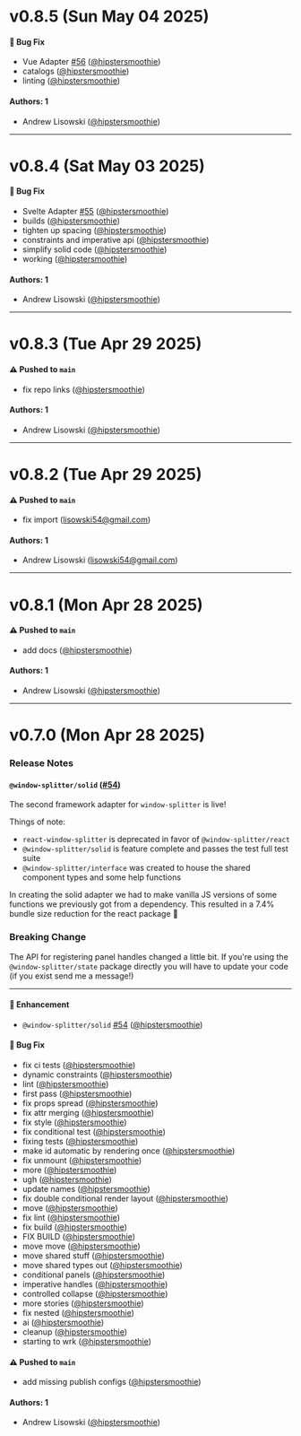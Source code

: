 # v0.8.5 (Sun May 04 2025)

#### 🐛 Bug Fix

- Vue Adapter [#56](https://github.com/hipstersmoothie/window-splitter/pull/56) ([@hipstersmoothie](https://github.com/hipstersmoothie))
- catalogs ([@hipstersmoothie](https://github.com/hipstersmoothie))
- linting ([@hipstersmoothie](https://github.com/hipstersmoothie))

#### Authors: 1

- Andrew Lisowski ([@hipstersmoothie](https://github.com/hipstersmoothie))

---

# v0.8.4 (Sat May 03 2025)

#### 🐛 Bug Fix

- Svelte Adapter [#55](https://github.com/hipstersmoothie/window-splitter/pull/55) ([@hipstersmoothie](https://github.com/hipstersmoothie))
- builds ([@hipstersmoothie](https://github.com/hipstersmoothie))
- tighten up spacing ([@hipstersmoothie](https://github.com/hipstersmoothie))
- constraints and imperative api ([@hipstersmoothie](https://github.com/hipstersmoothie))
- simplify solid code ([@hipstersmoothie](https://github.com/hipstersmoothie))
- working ([@hipstersmoothie](https://github.com/hipstersmoothie))

#### Authors: 1

- Andrew Lisowski ([@hipstersmoothie](https://github.com/hipstersmoothie))

---

# v0.8.3 (Tue Apr 29 2025)

#### ⚠️ Pushed to `main`

- fix repo links ([@hipstersmoothie](https://github.com/hipstersmoothie))

#### Authors: 1

- Andrew Lisowski ([@hipstersmoothie](https://github.com/hipstersmoothie))

---

# v0.8.2 (Tue Apr 29 2025)

#### ⚠️ Pushed to `main`

- fix import (lisowski54@gmail.com)

#### Authors: 1

- Andrew Lisowski (lisowski54@gmail.com)

---

# v0.8.1 (Mon Apr 28 2025)

#### ⚠️ Pushed to `main`

- add docs ([@hipstersmoothie](https://github.com/hipstersmoothie))

#### Authors: 1

- Andrew Lisowski ([@hipstersmoothie](https://github.com/hipstersmoothie))

---

# v0.7.0 (Mon Apr 28 2025)

### Release Notes

#### `@window-splitter/solid` ([#54](https://github.com/hipstersmoothie/window-splitter/pull/54))

The second framework adapter for `window-splitter` is live!

Things of note:

- `react-window-splitter` is deprecated in favor of `@window-splitter/react`
- `@window-splitter/solid` is feature complete and passes the test full test suite
- `@window-splitter/interface` was created to house the shared component types and some help functions

In creating the solid adapter we had to make vanilla JS versions of some functions we previously got from a dependency. This resulted in a 7.4% bundle size reduction for the react package 🎉 

### Breaking Change

The API for registering panel handles changed a little bit. If you're using the `@window-splitter/state` package directly you will have to update your code (if you exist send me a message!)

---

#### 🚀 Enhancement

- `@window-splitter/solid` [#54](https://github.com/hipstersmoothie/window-splitter/pull/54) ([@hipstersmoothie](https://github.com/hipstersmoothie))

#### 🐛 Bug Fix

- fix ci tests ([@hipstersmoothie](https://github.com/hipstersmoothie))
- dynamic constraints ([@hipstersmoothie](https://github.com/hipstersmoothie))
- lint ([@hipstersmoothie](https://github.com/hipstersmoothie))
- first pass ([@hipstersmoothie](https://github.com/hipstersmoothie))
- fix props spread ([@hipstersmoothie](https://github.com/hipstersmoothie))
- fix attr merging ([@hipstersmoothie](https://github.com/hipstersmoothie))
- fix style ([@hipstersmoothie](https://github.com/hipstersmoothie))
- fix conditional test ([@hipstersmoothie](https://github.com/hipstersmoothie))
- fixing tests ([@hipstersmoothie](https://github.com/hipstersmoothie))
- make id automatic by rendering once ([@hipstersmoothie](https://github.com/hipstersmoothie))
- fix unmount ([@hipstersmoothie](https://github.com/hipstersmoothie))
- more ([@hipstersmoothie](https://github.com/hipstersmoothie))
- ugh ([@hipstersmoothie](https://github.com/hipstersmoothie))
- update names ([@hipstersmoothie](https://github.com/hipstersmoothie))
- fix double conditional render layout ([@hipstersmoothie](https://github.com/hipstersmoothie))
- move ([@hipstersmoothie](https://github.com/hipstersmoothie))
- fix lint ([@hipstersmoothie](https://github.com/hipstersmoothie))
- fix build ([@hipstersmoothie](https://github.com/hipstersmoothie))
- FIX BUILD ([@hipstersmoothie](https://github.com/hipstersmoothie))
- move move ([@hipstersmoothie](https://github.com/hipstersmoothie))
- move shared stuff ([@hipstersmoothie](https://github.com/hipstersmoothie))
- move shared types out ([@hipstersmoothie](https://github.com/hipstersmoothie))
- conditional panels ([@hipstersmoothie](https://github.com/hipstersmoothie))
- imperative handles ([@hipstersmoothie](https://github.com/hipstersmoothie))
- controlled collapse ([@hipstersmoothie](https://github.com/hipstersmoothie))
- more stories ([@hipstersmoothie](https://github.com/hipstersmoothie))
- fix nested ([@hipstersmoothie](https://github.com/hipstersmoothie))
- ai ([@hipstersmoothie](https://github.com/hipstersmoothie))
- cleanup ([@hipstersmoothie](https://github.com/hipstersmoothie))
- starting to wrk ([@hipstersmoothie](https://github.com/hipstersmoothie))

#### ⚠️ Pushed to `main`

- add missing publish configs ([@hipstersmoothie](https://github.com/hipstersmoothie))

#### Authors: 1

- Andrew Lisowski ([@hipstersmoothie](https://github.com/hipstersmoothie))
